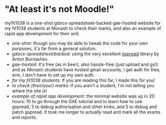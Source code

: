 "At least it's not Moodle!"
===========================

myfit1038 is a one-shot gdocs-spreadsheet-backed gae-hosted website for my fit1038 students at Monash to check their marks, and also an example of rapid app development for their unit.

- _one-shot_: though you may be able to tweak the code for your own purposes, it's far from a general solution.
- _gdocs-spreadsheet/backed_: using the very excellent [gspread](http://github.com/burnash/gspread "gspread") library by Anton Burnashev.
- _gae-hosted_: it's free (as in beer), also hassle-free (just upload and go!) and as Monash students have hosted gmail accounts, I get auth for free, erm, I don't have to set up my own auth.
- _for my fit1038 students_: If you are reading this far, I made this for you!
- _to check (their/your) marks_: if you aren't a student, I'm not telling you where the site is!
- _example of rapid app development_: the minimal website was up in 20 hours: 10 to go through the GAE tutorial and to learn how to use gspread, 5 to debug authorisation and other kinks, and 5 to debug and patch gspread. It took me longer to actually read and mark all the exams and reports.

